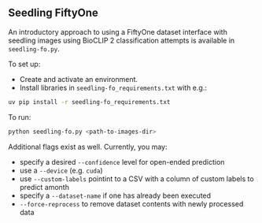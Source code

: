 
## Seedling FiftyOne
An introductory approach to using a FiftyOne dataset interface with seedling images using BioCLIP 2 classification attempts is available in `seedling-fo.py`.

To set up:
- Create and activate an environment.
- Install libraries in `seedling-fo_requirements.txt` with e.g.:
```bash
uv pip install -r seedling-fo_requirements.txt
```

To run:
```bash
python seedling-fo.py <path-to-images-dir>
```

Additional flags exist as well.
Currently, you may:
- specify a desired `--confidence` level for open-ended prediction
- use a `--device` (e.g. `cuda`)
- use `--custom-labels` pointint to a CSV with a column of custom labels to predict amonth
- specify a `--dataset-name` if one has already been executed
- `--force-reprocess` to remove dataset contents with newly processed data


